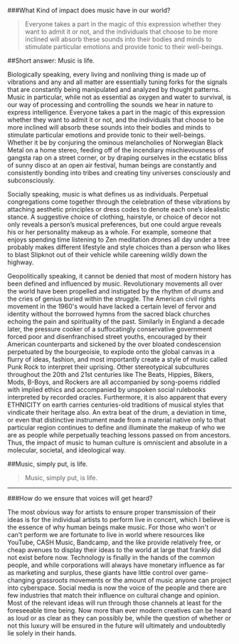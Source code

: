 ###What Kind of impact does music have in our world?

>Everyone takes a part in the magic of this expression whether they want to admit it or not, and the individuals that choose to be more inclined will absorb these sounds into their bodies and minds to stimulate particular emotions and provide tonic to their well-beings. 

##Short answer: Music is life.            

Biologically speaking, every living and nonliving thing is made up of vibrations and any and all matter are essentially tuning forks for the signals that are constantly being manipulated and analyzed by thought patterns. Music in particular, while not as essential as oxygen and water to survival, is our way of processing and controlling the sounds we hear in nature to express intelligence. Everyone takes a part in the magic of this expression whether they want to admit it or not, and the individuals that choose to be more inclined will absorb these sounds into their bodies and minds to stimulate particular emotions and provide tonic to their well-beings. Whether it be by conjuring the ominous melancholies of Norwegian Black Metal on a home stereo, feeding off of the incendiary mischievousness of gangsta rap on a street corner, or by draping ourselves in the ecstatic bliss of sunny disco at an open air festival, human beings are constantly and consistently bonding into tribes and creating tiny universes consciously and subconsciously.

Socially speaking, music is what defines us as individuals. Perpetual congregations come together through the celebration of these vibrations by attaching aesthetic principles or dress codes to denote each one’s idealistic stance. A suggestive choice of clothing, hairstyle, or choice of decor not only reveals a person’s musical preferences, but one could argue reveals his or her personality makeup as a whole. For example, someone that enjoys spending time listening to Zen meditation drones all day under a tree probably makes different lifestyle and style choices than a person who likes to blast Slipknot out of their vehicle while careening wildly down the highway.

Geopolitically speaking, it cannot be denied that most of modern history has been defined and influenced by music. Revolutionary movements all over the world have been propelled and instigated by the rhythm of drums and the cries of genius buried within the struggle. The American civil rights movement in the 1960's would have lacked a certain level of fervor and identity without the borrowed hymns from the sacred black churches echoing the pain and spirituality of the past. Similarly in England a decade later, the pressure cooker of a suffocatingly conservative government forced poor and disenfranchised street youths, encouraged by their American counterparts and sickened by the over bloated condescension perpetuated by the bourgeoisie, to explode onto the global canvas in a flurry of ideas, fashion, and most importantly create a style of music called Punk Rock to interpret their uprising. Other stereotypical subcultures throughout the 20th and 21st centuries like The Beats, Hippies, Bikers, Mods, B-Boys, and Rockers are all accompanied by song-poems riddled with implied ethics and accompanied by unspoken social rulebooks interpreted by recorded oracles. Furthermore, it is also apparent that every ETHNICITY on earth carries centuries-old traditions of musical styles that vindicate their heritage also. An extra beat of the drum, a deviation in time, or even that distinctive instrument made from a material native only to that particular region continues to define and illuminate the makeup of who we are as people while perpetually teaching lessons passed on from ancestors. Thus, the impact of music to human culture is omniscient and absolute in a molecular, societal, and ideological way.

##Music, simply put, is life.

>Music, simply put, is life.

***

###How do we ensure that voices will get heard?

The most obvious way for artists to ensure proper transmission of their ideas is for the individual artists to perform live in concert, which I believe is the essence of why human beings make music. For those who won't or can't perform we are fortunate to live in world where resources like YouTube, CASH Music, Bandcamp, and the like provide relatively free, or cheap avenues to display their ideas to the world at large that frankly did not exist before now. Technology is finally in the hands of the common people, and while corporations will always have monetary influence as far as marketing and surplus, these giants have little control over game-changing grassroots movements or the amount of music anyone can project into cyberspace. Social media is now the voice of the people and there are few industries that match their influence on cultural change and opinion. Most of the relevant ideas will run through those channels at least for the foreseeable time being. Now more than ever modern creatives can be heard as loud or as clear as they can possibly be, while the question of whether or not this luxury will be ensured in the future will ultimately and undoubtedly lie solely in their hands.
